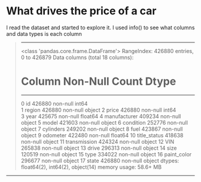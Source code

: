 # What drives the price of a car

I read the dataset and started to explore it. I used info() to see what columns and data types is each column

>-------------------------------
><class 'pandas.core.frame.DataFrame'>
>RangeIndex: 426880 entries, 0 to 426879
>Data columns (total 18 columns):
> #   Column        Non-Null Count   Dtype  
>---  ------        --------------   -----  
> 0   id            426880 non-null  int64  
> 1   region        426880 non-null  object 
 2   price         426880 non-null  int64  
 3   year          425675 non-null  float64
 4   manufacturer  409234 non-null  object 
 5   model         421603 non-null  object 
 6   condition     252776 non-null  object 
 7   cylinders     249202 non-null  object 
 8   fuel          423867 non-null  object 
 9   odometer      422480 non-null  float64
 10  title_status  418638 non-null  object 
 11  transmission  424324 non-null  object 
 12  VIN           265838 non-null  object 
 13  drive         296313 non-null  object 
 14  size          120519 non-null  object 
 15  type          334022 non-null  object 
 16  paint_color   296677 non-null  object 
 17  state         426880 non-null  object 
dtypes: float64(2), int64(2), object(14)
memory usage: 58.6+ MB
-------------------------------

